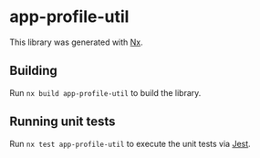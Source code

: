 # app-profile-util

This library was generated with [Nx](https://nx.dev).

## Building

Run `nx build app-profile-util` to build the library.

## Running unit tests

Run `nx test app-profile-util` to execute the unit tests via [Jest](https://jestjs.io).
